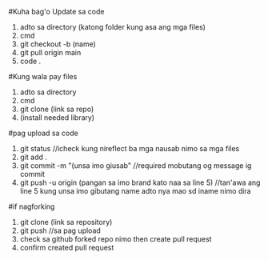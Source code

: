 #Kuha bag'o Update sa code

1. adto sa directory (katong folder kung asa ang mga files)
2. cmd
3. git checkout -b (name)
4. git pull origin main
5. code .

#Kung wala pay files
1. adto sa directory
2. cmd
3. git clone (link sa repo)
4. (install needed library)

#pag upload sa code
1. git status //icheck kung nireflect ba mga nausab nimo sa mga files
2. git add .
3. git commit -m "(unsa imo giusab" //required mobutang og message ig commit
4. git push -u origin (pangan sa imo brand kato naa sa line 5) //tan'awa ang line 5 kung unsa imo gibutang name adto nya mao sd iname nimo dira

#if nagforking
1. git clone (link sa repository)
2. git push //sa pag upload
3. check sa github forked repo nimo then create pull request
4. confirm created pull request
